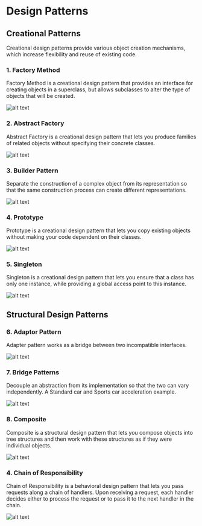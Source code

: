 # Design Patterns

## Creational Patterns
Creational design patterns provide various object creation mechanisms, which increase flexibility and reuse of existing code.

### 1. Factory Method
Factory Method is a creational design pattern that provides an interface for creating objects in a superclass, but allows subclasses to alter the type of objects that will be created.

![alt text](https://refactoring.guru/images/patterns/diagrams/factory-method/structure.png)

### 2. Abstract Factory
Abstract Factory is a creational design pattern that lets you produce families of related objects without specifying their concrete classes.

![alt text](https://refactoring.guru/images/patterns/diagrams/abstract-factory/structure.png)

### 3. Builder Pattern
Separate the construction of a complex object from its representation so that the same construction process can create different representations.

![alt text](https://refactoring.guru/images/patterns/diagrams/builder/structure.png)

### 4. Prototype
Prototype is a creational design pattern that lets you copy existing objects without making your code dependent on their classes.

![alt text](https://refactoring.guru/images/patterns/diagrams/prototype/structure.png)

### 5. Singleton
Singleton is a creational design pattern that lets you ensure that a class has only one instance, while providing a global access point to this instance.

![alt text](https://refactoring.guru/images/patterns/diagrams/singleton/structure.png)

## Structural Design Patterns

### 6. Adaptor Pattern
Adapter pattern works as a bridge between two incompatible interfaces. 

![alt text](https://refactoring.guru/images/patterns/diagrams/adapter/structure-object-adapter.png)

### 7. Bridge Patterns
Decouple an abstraction from its implementation so that the two can vary independently. A Standard car and Sports car acceleration example.

![alt text](https://refactoring.guru/images/patterns/diagrams/bridge/structure-en.png)

### 8. Composite
Composite is a structural design pattern that lets you compose objects into tree structures and then work with these structures as if they were individual objects.

![alt text](https://refactoring.guru/images/patterns/diagrams/composite/structure.png)

### 4. Chain of Responsibility
Chain of Responsibility is a behavioral design pattern that lets you pass requests along a chain of handlers. Upon receiving a request, each handler decides either to process the request or to pass it to the next handler in the chain.

![alt text](https://refactoring.guru/images/patterns/diagrams/chain-of-responsibility/structure.png)
